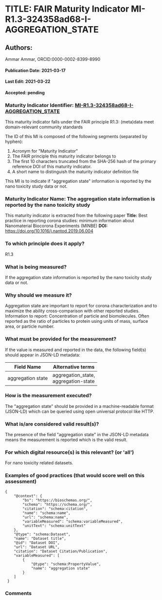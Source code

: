 # TITLE: FAIR Maturity Indicator MI-R1.3-324358ad68-I-AGGREGATION_STATE

## Authors: 
Ammar Ammar, ORCID:0000-0002-8399-8990

#### Publication Date: 2021-03-17
#### Last Edit: 2021-03-22
#### Accepted: pending

### Maturity Indicator Identifier: [MI-R1.3-324358ad68-I-AGGREGATION_STATE](https://w3id.org/fair/maturity_indicator/terms/Gen2/MI-R1.3-324358ad68-I-AGGREGATION_STATE)

This maturity indicator falls under the FAIR principle R1.3:
(meta)data meet domain-relevant community standards

The ID of this MI is composed of the following segments (separated by hyphen):
1. Acronym for "Maturity Indicator"
1. The FAIR principle this maturity indicator belongs to
1. The first 10 characters truncated from the SHA-256 hash of the primary reference DOI of this maturity indicator.
1. A short name to distinguish the maturity indicator definition file

This MI is to indicate if "aggregation state" information is reported by the nano toxicity study data or not.

### Maturity Indicator Name:  The aggregation state information is reported by the nano toxicity study

This maturity indicator is extracted from the following paper 
**Title:** Best practice in reporting corona studies: minimum information about Nanomaterial Biocorona Experiments (MINBE)
**DOI:** https://doi.org/10.1016/j.nantod.2019.06.004

### To which principle does it apply?  
R1.3

### What is being measured?
If the aggregation state information is reported by the nano toxicity study data or not.

### Why should we measure it?
Aggregation state are important to report for corona characterization and
to maximize the ability cross-comparison with other reported studies. Information to report:
Concentration of particle and biomolecules. Often reported as the ratio of particles to protein 
using units of mass, surface area, or particle number.

### What must be provided for the measurement?
If the value is measured and reported in the data, the following field(s) should appear in JSON-LD metadata: 

| Field Name            | Alternative terms                        |
| --------------------- | ---------------------------------------- |
| aggregation state     | aggregation_state,<br>aggregation-state  |

### How is the measurement executed?
The "aggregation state" should be provided in a machine-readable format (JSON-LD) which can be queried using open universal protocol like HTTP.

### What is/are considered valid result(s)?
The presence of the field "aggregation state" in the JSON-LD metadata means the measurement is reported which is the valid result.

### For which digital resource(s) is this relevant? (or 'all')
For nano toxicity related datasets.  

### Examples of good practices (that would score well on this assessment)
```{json}
{
 	"@context": {
 		"bs": "https://bioschemas.org/",
 		"schema": "https://schema.org/",
 		"citation": "schema:citation",
 		"name": "schema:name",
 		"url": "schema:name",
 		"variableMeasured": "schema:variableMeasured",
 		"unitText": "schema:unitText"
 	},
 	"@type": "schema:Dataset",
 	"name": "Dataset title",
 	"@id": "Dataset DOI",
 	"url": "Dataset URL",
 	"citation": "Dataset Citation/Publication",
 	"variableMeasured": [
 		{
 			"@type": "schema:PropertyValue",
 			"name": "aggregation state"
 		}
 	]
 }
```

### Comments

